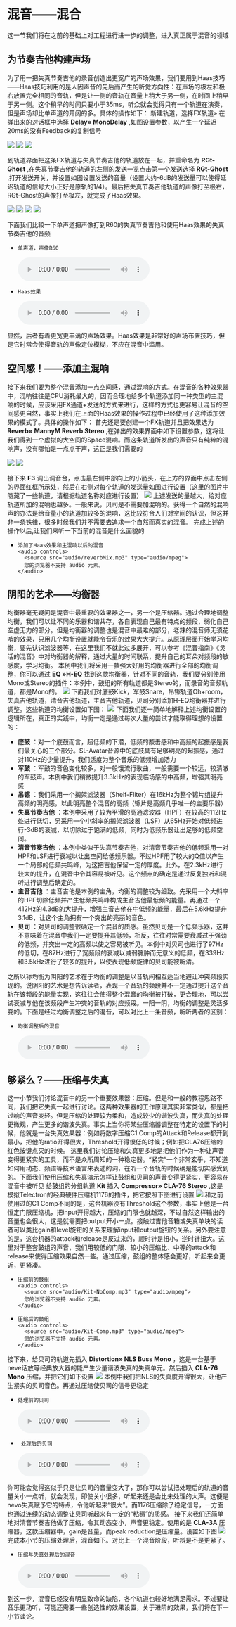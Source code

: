 # 混音——混合
这一节我们将在之前的基础上对工程进行进一步的调整，进入真正属于混音的领域
## 为节奏吉他构建声场
为了用一把失真节奏吉他的录音创造出更宽广的声场效果，我们要用到Haas技巧——Haas技巧利用的是人因声音的先后而产生的听觉方向性：在声场的极左和极右放置完全相同的音轨，但是让一侧的音轨在音量上稍大于另一侧，在时间上稍早于另一侧。这个稍早的时间只要小于35ms，听众就会觉得只有一个轨道在演奏，但是声场却比单声道的开阔的多。具体的操作如下：
新建轨道，选择FX轨道&raquo; 在弹出来的对话框中选择 **Delay&raquo; MonoDelay** ,如图设置参数，以产生一个延迟20ms的没有Feedback的复制信号


<img src="img/tutor2/37.jpg">
<img src="img/tutor2/38.jpg">
<img src="img/tutor2/39.jpg">


到轨道界面把这条FX轨道与失真节奏吉他的轨道放在一起，并重命名为 **RGt-Ghost** ,在失真节奏吉他的轨道的左侧的发送一览点击第一个发送选择 **RGt-Ghost** ,打开发送开关，并设置如图设置发送的音量（设置大约-6dB的发送量可以使得延迟轨道的信号大小正好是原轨的1/4）。最后把失真节奏吉他轨道的声像打至极右，RGt-Ghost的声像打至极左，就完成了Haas效果。


<img class="col-sm-3" src="img/tutor2/40.jpg">
<img src="img/tutor2/41.jpg">
<img class="col-sm-3" src="img/tutor2/42.jpg">
<img class="col-sm-2 img-self-zoom" src="img/tutor2/43.jpg">

下面我们比较一下单声道把声像打到R60的失真节奏吉他和使用Haas效果的失真节奏吉他的音频
-     单声道，声像R60
    <audio controls>
      <source src="audio/RGtr1-R60.mp3" type="audio/mpeg">
      您的浏览器不支持 audio 元素。
    </audio>
-     Haas效果
    <audio controls>
      <source src="audio/RGtr1-Haas.mp3" type="audio/mpeg">
      您的浏览器不支持 audio 元素。
    </audio>

显然，后者有着更宽更丰满的声场效果。Haas效果是非常好的声场布置技巧，但是它时常会使得音轨的声像定位模糊，不应在混音中滥用。

## 空间感！——添加主混响
接下来我们要为整个混音添加一点空间感，通过混响的方式。在混音的各种效果器中，混响往往是CPU消耗最大的，因而合理地给多个轨道添加同一种类型的主混响的时候，应该采用FX通道+发送的方式来进行，这样的方式也更容易让混音的空间感更自然，事实上我们在上面的Haas效果的操作过程中已经使用了这种添加效果的模式了。具体的操作如下：
首先还是要创建一个FX轨道并且把效果选为 **Reverb&raquo; MannyM Reverb Stereo** ,在弹出的效果界面中如下设置参数，这将让我们得到一个虚拟的大空间的Space混响。而这条轨道所发出的声音只有纯粹的混响声，没有哪怕是一点点干声，这正是我们需要的


<img class="col-sm-3 img-self-zoom" src="img/tutor2/44.jpg">
<img class="col-sm-7 img-self-zoom" src="img/tutor2/45.jpg">


接下来 **F3** 调出调音台，点击最左侧中部向上的小箭头，在上方的界面中点击左侧的界面红框所示处，然后在右侧对每个轨道的发送量如图进行设置（这里的图片中隐藏了一些轨道，请根据轨道名称对应进行设置）
<img class="img-tutor2 img-self-zoom" src="img/tutor2/46.jpg">
上述发送的量越大，给对应轨道所加的混响也越多。一般来说，贝司是不需要加混响的。获得一个自然的混响声的办法是给音量小的轨道加较多的混响，这比较符合人们对空间的认识，但这并非一条铁律，很多时候我们并不需要去追求一个自然而真实的混音。
完成上述的操作以后,让我们来听一下当前的混音是什么面貌的
-     添加了Haas效果和主混响以后的混音
      <audio controls>
        <source src="audio/reverbMix.mp3" type="audio/mpeg">
        您的浏览器不支持 audio 元素。
      </audio>

## 阴阳的艺术——均衡器
均衡器毫无疑问是混音中最重要的效果器之一，另一个是压缩器。通过合理地调整均衡，我们可以让不同的乐器和谐共存，各自表现自己最有特点的频段，弱化自己空虚无力的部分。但是均衡器的调整也是混音中最难的部分，老辣的混音师无须花哨的效果，只用几个均衡设置就能令音乐的效果大大提升。从原理层面开始学习均衡，要先认识滤波器等，在这里我们不就此过多展开，可以参考《混音指南》《灵活的混音》中对均衡器的解释，通过大量的时间联系，提升自己的耳朵对频段的敏感度，学习均衡。
本例中我们将采用一款强大好用的均衡器进行全部的均衡调整，你可以通过 **EQ &raquo;H-EQ** 找到这款均衡器，针对不同的音轨，我们要分别使用Mono或Stereo的插件：本例中，鼓组的所有轨道都是Stereo的，而录音的音频轨道，都是Mono的。
<img src="img/tutor2/47.jpg">
下面我们对底鼓Kick，军鼓Snare，吊镲轨道Oh+room，失真吉他轨道，清音吉他轨道，主音吉他轨道，贝司分别添加H-EQ均衡器并进行调整。这些轨道的均衡设置如下图：
<img src="img/tutor2/48.jpg">
下面我们逐一简单地解释上述均衡设置的逻辑所在，真正的实践中，均衡一定是通过每次大量的尝试才能取得理想的设置的：

-  **底鼓** ：对一个底鼓而言，超低频的下潜，低频的敲击感和中高频的起振感是我们最关心的三个部分。SL-Avatar音源中的底鼓具有足够明亮的起振感，通过对110Hz的少量提升，我们适度为整个音乐的低频增加活力
-  **军鼓** ：军鼓的音色变化较多，对一般饿流行歌曲，一般需要一个较远，较清澈的军鼓声。本例中我们稍微提升3.3kHz的表现临场感的中高频，增强其明亮感
-  **吊镲** ：我们采用一个搁架滤波器（Shelf-Fliter）在16kHz为整个镲片组提升高频的明亮感，以此明亮整个混音的高频（镲片是高频几乎唯一的主要乐器）
-  **失真节奏吉他** ：本例中采用了较为平滑的高通滤波器（HPF）在较高的112Hz处进行低切，另采用一个小斜率的搁架滤波器（LSF）从65Hz开始对低频进行-3dB的衰减，以切除过于饱满的低频，同时为低频乐器让出足够的低频空间。
-  **清音节奏吉他** ：本例中类似于失真节奏吉他，对清音节奏吉他的低频采用一对HPF和LSF进行衰减以让出空间给低频乐器。不过HPF用了较大的Q值以产生一个局部的低频共鸣峰，为这把吉他保留一定的厚度。此外，在2.3kHz进行较大的提升，在混音中令其容易被听见。这个频点的确定是通过反复独听和混听进行调整后确定的。
-  **主音吉他** ：主音吉他是本例的主角，均衡的调整较为细致。先采用一个大斜率的HPF切除低频并产生低频共鸣峰构成主音吉他最低频的能量。再通过一个412Hz的4.3dB的大提升，增强主音吉他在中低频的能量，最后在5.6kHz提升3.1dB，让这个主角拥有一个突出的亮丽的音色。
-  **贝司** ：对贝司的调整很确定一个混音的质感。虽然贝司是一个低频乐器，这并不意味着在混音中我们一定要提升其低频，相反，往往时常需要衰减过于强劲的低频，并突出一定的高频以使之容易被听见。本例中对贝司也进行了97Hz的低切，在87Hz进行了宽频段的衰减以减弱臃肿而无意义的低频，在339Hz和3.5kHz进行了较多的提升，以使表现低频旋律的贝司能被听清。

之所以称均衡为阴阳的艺术在于均衡的调整是以音轨间相互适当地避让冲突频段实现的。说阴阳的艺术是想告诉读者，表现一个音轨的频段并不一定通过提升这个音轨在该频段的能量实现，这往往会使得整个混音的均衡被打破，更合理地，可以尝试衰减与他在该频段产生冲突的音轨的对应频段。一阳一阴，均衡的调整是灵活多变的。下面是经过均衡调整之后的混音，可以对比上一条音频，听听两者的区别：
-     均衡调整后的混音
    <audio controls>
      <source src="audio/EQMix.mp3" type="audio/mpeg">
      您的浏览器不支持 audio 元素。
    </audio>

## 够紧么？——压缩与失真
这一小节我们讨论混音中的另一个重要效果器：压缩。但是和一般的教程思路不同，我们把它失真一起进行讨论。这两种效果器的工作原理其实非常类似，都是把过响的声音变轻。但是压缩的处理较为柔和，造成较少的谐波失真，而失真的处理更微观，产生更多的谐波失真。事实上当你将某些压缩器调整在特定的设置下的时候，他就是一台失真效果器：例如将数字压缩C1 Comp的Attack和Release都开到最小，把他的ratio开得很大，Threshold开得很低的时候；例如把CLA76压缩的红色按键点灭的时候。
这里我们讨论压缩和失真更多地是把他们作为一种让声音变得更紧实的工具，而不是众所周知的一种稳定器。“紧实”一个非常玄乎，不知道如何用动态、频谱等技术语言来表述的词，在听一个音轨的时候确是能切实感受到的。下面我们使用压缩和失真演示怎样让鼓组和贝司的声音变得更紧实，更容易在混音中被听见
给鼓组的分组轨道 **Kit** 插入 **Compressor&raquo; CLA-76 Stereo** ,这是模拟Telectron的经典硬件压缩机1176的插件，把它按照下图进行设置
<img src="img/tutor2/49.jpg">
和之前使用过的C1 Comp不同的是，这台机器没有Threshold这个参数，事实上他是一台恒定门限压缩机，把input开得越大，压缩的门限也就越深，不过自然这样输出的音量也会很大，这是就需要把output开小一点。接触过吉他音箱或失真单块的读者可以类比gain和level旋钮的关系来理解input和output旋钮的关系。另外要注意的是，这台机器的attack和release是反过来的，顺时针是扭小，逆时针扭大。这里对于整套鼓组的声音，我们用较低的门限、较小的压缩比、中等的attack和release来使得压缩效果自然一些。通过压缩，鼓组的整体感会更好，听起来会更近，更紧凑。
-     压缩前的鼓组
      <audio controls>
        <source src="audio/Kit-NoComp.mp3" type="audio/mpeg">
        您的浏览器不支持 audio 元素。
      </audio>

-     压缩后的鼓组
      <audio controls>
        <source src="audio/Kit-Comp.mp3" type="audio/mpeg">
        您的浏览器不支持 audio 元素。
      </audio>

接下来，给贝司的轨道先插入 **Distortion&raquo; NLS Buss Mono** ，这是一台基于neve话放等经典放大器的能产生少量谐波失真的失真单元。然后插入 **CLA-76 Mono** 压缩，并把它们如下设置
<img class="col-sm-12" src="img/tutor2/51.jpg">
本例中我们把NLS的失真度开得很大，让他产生紧实的贝司音色。再通过压缩使贝司的信号更稳定
-     处理前的贝司
    <audio controls>
      <source src="audio/Bass-NoDist.mp3" type="audio/mpeg">
      您的浏览器不支持 audio 元素。
    </audio>

-      处理后的贝司
    <audio controls>
      <source src="audio/Bass-Dist.mp3" type="audio/mpeg">
      您的浏览器不支持 audio 元素。
    </audio>

你可能会觉得这似乎只是让贝司的音量变大了，那你可以尝试把处理后的轨道的音量关小一点听，就会发现，即使关小很多，听起来还是会比未处理的大声。这便是nevo失真赋予它的特点，令他听起来“很大”。而1176压缩除了稳定信号，一方面也通过连续的动态调整让贝司听起来有一定的“粘稠”的质感。
接下来我们还简单地对清音节奏吉他做了压缩，令其动态变小，声音更稳定。使用的是 **CLA-3A** 压缩器，这款压缩器中，gain是音量，而peak reduction是压缩量。设置如下图
<img src="img/tutor2/50.jpg">
完成本小节的压缩处理后，混音如下。对比上一个混音阶段，听辨是不是更紧了。

-     压缩与失真处理后的混音
    <audio controls>
      <source src="audio/CompMix.mp3" type="audio/mpeg">
      您的浏览器不支持 audio 元素。
    </audio>

到这一步，混音已经没有明显致命的缺陷，各个轨道也较好地满足需求。不过要让音乐更动听，可能还需要一些创造性的效果设置，关于进阶的效果，我们将在下一小节谈论。
